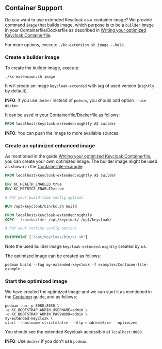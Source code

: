 ## Container Support

Do you want to use extended Keycloak as a container image?
We provide command `image` that builds image, which purpose is to be a `builder` image in your Containerfile/Dockerfile
as described
in [Writing your optimized Keycloak Containerfile](https://www.keycloak.org/server/containers#_writing_your_optimized_keycloak_containerfile).

For more options, execute `./kc-extension.sh image --help`.

### Create a builder image

To create the builder image, execute:

```shell
./kc-extension.sh image
```

It will create an image `keycloak-extended` with tag of used version (`nightly` by default).

**INFO**: If you use `docker` instead of `podman`, you should add option `--use-docker`.

It can be used in your Containerfile/Dockerfile as follows:

```Dockerfile
FROM localhost/keycloak-extended:nightly AS builder
```

**INFO**: You can push the image to more available sources

### Create an optimized enhanced image

As mentioned in the
guide [Writing your optimized Keycloak Containerfile](https://www.keycloak.org/server/containers#_writing_your_optimized_keycloak_containerfile),
you can create your own optimized image.
The builder image might be used as shown in the [Containerfile-example](../examples/Containerfile-example):

```Dockerfile
FROM localhost/keycloak-extended:nightly AS builder

ENV KC_HEALTH_ENABLED true
ENV KC_METRICS_ENABLED=true

# Put your build-time config options

RUN /opt/keycloak/bin/kc.sh build

FROM localhost/keycloak-extended:nightly
COPY --from=builder /opt/keycloak/ /opt/keycloak/

# Put your runtime config options

ENTRYPOINT ["/opt/keycloak/bin/kc.sh"]
```

Note the used builder image `keycloak-extended:nightly` created by us.

The optimized image can be created as follows:

```shell
podman build --tag my-extended-keycloak -f examples/Containerfile-example .
```

### Start the optimized image

We have created the optimized image and we can start it as mentioned in the [Container](https://www.keycloak.org/getting-started/getting-started-podman) guide, and as follows:

```shell
podman run -p 8080:8080 \
-e KC_BOOTSTRAP_ADMIN_USERNAME=admin \
-e KC_BOOTSTRAP_ADMIN_PASSWORD=admin \
my-extended-keycloak \
start --hostname-strict=false --http-enabled=true --optimized
```

You should see the extended Keycloak accessible at `localhost:8080`.

**INFO**: Use `docker` if you don't use `podman`.